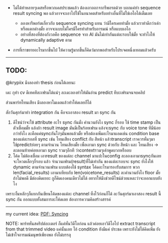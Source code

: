 - ไม่ได้ทำหลายๆเคสหรือพวกเคสประชดแล้ว ต้องเอาออกจากรีพอรตด้วย บอกแค่ทำ sequence result syncing พอ แล้วอาจจะเอาไปใช้ในอนาคตสำหรับอย่างอื่นที่ไม่ใช่เอไอได้เต็มเลย
    - ลองหารีพอร์ตเกี่ยวกับ sequence syncing แทน ว่ามีใครเคยทำมั้ย แล้วเราทำดีกว่าเค้าหรือแตกต่างมั้ย อาจจะแบบไม่ใครมีใครทำสำหรับอารมณ์ หรือแบบเอไอ
    - อย่างที่สองที่ต้องกังวลคือ sequence จาก AI มันไม่เท่ากันแต่ละรอบใช่มั้ย จะทำไงให้ dynamically adaptive ตาม


- การที่เราขยายอะไรมากขึ้นไป ให้ความรู้มากขึ้นก็คิดว่่มากพอสำหรับโปรเจคหนึ่งเทอมแล้วครับ

---

## TODO:
@krypiix 
มึงลองทำ thesis ก่อนได้เลยนะ  

เดะ กุทำ cv ดีเทคทีละเฟรมได้แน่ๆ ละเดะลองทำให้มันอ่าน predict ทีบะเฟรมจนจบคลิป

ส่วนพาร์ทโทนเสียง มึงลองหาโมเดลแล้วทำโค้ดเลยก็ได้

สักวันศุกร์มาทำ integration กัน คือจะเอาสอง result มา sync กัน
1. ดีไซน์ว่าจะใข้ attribute อะไร sync กันมั่ง คำนวนยังไง sync กี่รอบ ใช้ time stamp เป็นตัวเชื่อมมั้ย แล้งถ้า result image มันมีเป็นร้อยเฟรม แล้งจะsync กับ voice tone ทีมีน้อยกว่ายังไง ละคือแค่syncกันโง่ๆมันพอแล้วมั้ย หรือต้องเพิ่มอะไรมาแอดเช่น condition base ของแต่ละรอลที่ sync เช่น โทนเสียง conflict กับ สีหน้า แล้วtranscript เราควรหั่นๆมาใช้predictย่อยๆ ตามจำนวน โทนเสียงมั้ย เพื่อเอามา sync ด้วยกับ สีหน้า และ โทนเสียง -> ละตอนท้ายค่อยเอามา sync รวมๆอีกที ว่าcontextรวมๆเค้าพูดบวกหรือลบ
2. โค้ด ไม่ต้องเชื่อม เอาresult ของแต่ละ channel มาแปะในconfig ละลองเอามาsyncกันเลย จะโหวตเล็กๆกี่รอบ แล้ว จำนวนเฟรม(result)ที่ไม่เท่ากัน ของแต่ละรอบจะ sync ยังไงให้ dynamic ตามจำนวนเฟรม แบบต้องใช้ syntax โค้ดอะไรมารองรับสมการ พวก len(facial_results) เอามาเทียบกับ len(voicetone_results) ละคำนวนยังไง floor มั้ยถ้าไม่พอดี มีต่องคิดเยอะ กูก็คิดเองคนเดียวไม่ได้ อยากให้มึงช่วยดีไซน์ด้วยแหละว่าจะออกแบบยังไง 

เพราะงั้นหลักๆก็แยกกันเขียนโค้ดของแต่ละ channel ทิ้งไว้ก่อนก็ได้ ละวันศุกร์มาเอาสอง result นี้ sync กัน ออกแบบทั้งสมการละโค้ดเลย ต้องการความคิดสร้างสรรค์







---

my current idea: [PDF: Syncing](./Syncing.pdf)

NOTE:
พาร์ทหั่นสคริปต์อะเตอร์ ก็แค่หั่นวิดีโอก่อน แล้วค่อยเอาวิดีโอไป extract  transcript from that trimmed video แค่นั้นเลย
ไอ้ condition ยังมีแค่ ประชด เพราะยังไม่ได้คิดเพิ่ม ยังไม่เข้าใจอารมณ์มนุษย์เพียงพอ ยังไม่บรรลุ